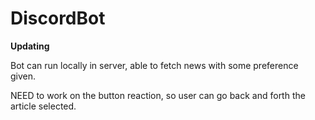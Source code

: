# DiscordBot

**Updating**

Bot can run locally in server, able to fetch news with some preference given. 

NEED to work on the button reaction, so user can go back and forth the article selected.
